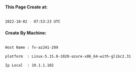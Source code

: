 
   
#### This Page Create at:

```bash

2022-10-02 - 07:53:23 UTC

```

#### Create By Machine:

```bash

Host Name : fv-az241-209

platform  : Linux-5.15.0-1020-azure-x86_64-with-glibc2.31

Ip Local  : 10.1.1.102

```

